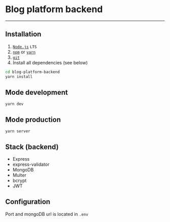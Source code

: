# Blog platform backend

---

## Installation

1. [`Node.js`](https://nodejs.org/) `LTS`
2. [`npm`](https://docs.npmjs.com/downloading-and-installing-node-js-and-npm) or
   [`yarn`](https://classic.yarnpkg.com/lang/en/docs/install/#windows-stable)
3. [`git`](https://git-scm.com/)
4. Install all dependencies (see below)

```sh
cd blog-platform-backend
yarn install
```

## Mode development

`yarn dev`

## Mode production

`yarn server`

## Stack (backend)

- Express
- express-validator
- MongoDB
- Multer
- bcrypt
- JWT

## Configuration

Port and mongoDB url is located in `.env`
